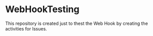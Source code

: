 # WebHookTesting

This repository is created just to thest the Web Hook by creating the activities for Issues.

